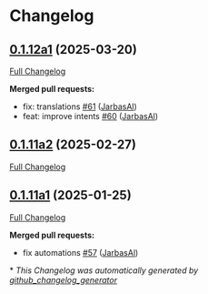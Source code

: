 # Changelog

## [0.1.12a1](https://github.com/OpenVoiceOS/ovos-skill-personal/tree/0.1.12a1) (2025-03-20)

[Full Changelog](https://github.com/OpenVoiceOS/ovos-skill-personal/compare/0.1.11a2...0.1.12a1)

**Merged pull requests:**

- fix: translations [\#61](https://github.com/OpenVoiceOS/ovos-skill-personal/pull/61) ([JarbasAl](https://github.com/JarbasAl))
- feat: improve intents [\#60](https://github.com/OpenVoiceOS/ovos-skill-personal/pull/60) ([JarbasAl](https://github.com/JarbasAl))

## [0.1.11a2](https://github.com/OpenVoiceOS/ovos-skill-personal/tree/0.1.11a2) (2025-02-27)

[Full Changelog](https://github.com/OpenVoiceOS/ovos-skill-personal/compare/0.1.11a1...0.1.11a2)

## [0.1.11a1](https://github.com/OpenVoiceOS/ovos-skill-personal/tree/0.1.11a1) (2025-01-25)

[Full Changelog](https://github.com/OpenVoiceOS/ovos-skill-personal/compare/0.1.10...0.1.11a1)

**Merged pull requests:**

- fix automations [\#57](https://github.com/OpenVoiceOS/ovos-skill-personal/pull/57) ([JarbasAl](https://github.com/JarbasAl))



\* *This Changelog was automatically generated by [github_changelog_generator](https://github.com/github-changelog-generator/github-changelog-generator)*
